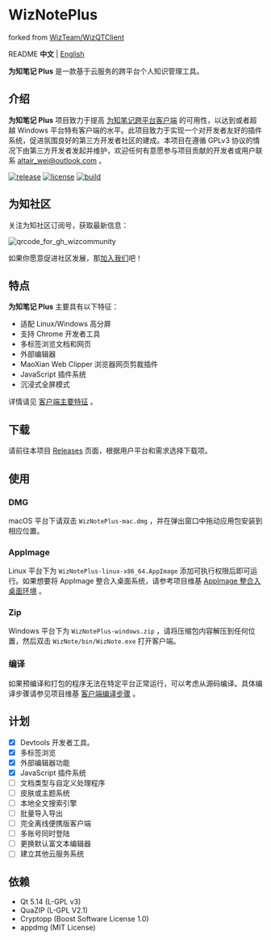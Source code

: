 # WizNotePlus

forked from [WizTeam/WizQTClient](https://github.com/WizTeam/WizQTClient)

README **中文** | [English](doc/README-en.md)

**为知笔记 Plus** 是一款基于云服务的跨平台个人知识管理工具。

## 介绍

**为知笔记 Plus** 项目致力于提高 [为知笔记跨平台客户端](https://github.com/WizTeam/WizQTClient) 的可用性，以达到或者超越 Windows 平台特有客户端的水平。此项目致力于实现一个对开发者友好的插件系统，促进氛围良好的第三方开发者社区的建成。本项目在遵循 GPLv3 协议的情况下由第三方开发者发起并维护，欢迎任何有意愿参与项目贡献的开发者或用户联系 altair_wei@outlook.com 。

[![release](https://img.shields.io/badge/release-v2.11.3-green.svg)](https://github.com/altairwei/WizNotePlus/releases) [![license](https://img.shields.io/badge/license-GPLv3-green.svg)](https://github.com/altairwei/WizNotePlus/blob/master/LICENSE) [![build](https://github.com/altairwei/WizNotePlus/actions/workflows/build.yml/badge.svg)](https://github.com/altairwei/WizNotePlus/actions/workflows/build.yml)

## 为知社区

关注为知社区订阅号，获取最新信息：

![qrcode_for_gh_wizcommunity](https://github.com/altairwei/WizNotePlus/wiki/assets/qrcode_for_gh_wizcommunity.jpg)

如果你愿意促进社区发展，那[加入我们](https://github.com/altairwei/WizNotePlus/wiki/%E5%8A%A0%E5%85%A5%E6%88%91%E4%BB%AC)吧！

## 特点

**为知笔记 Plus** 主要具有以下特征：

* 适配 Linux/Windows 高分屏
* 支持 Chrome 开发者工具
* 多标签浏览文档和网页
* 外部编辑器
* MaoXian Web Clipper 浏览器网页剪裁插件
* JavaScript 插件系统
* 沉浸式全屏模式

详情请见 [客户端主要特征](https://github.com/altairwei/WizNotePlus/wiki/%E5%AE%A2%E6%88%B7%E7%AB%AF%E4%B8%BB%E8%A6%81%E7%89%B9%E6%80%A7) 。

## 下载

请前往本项目 [Releases](https://github.com/altairwei/WizNotePlus/releases) 页面，根据用户平台和需求选择下载项。

## 使用

### DMG

macOS 平台下请双击 `WizNotePlus-mac.dmg` ，并在弹出窗口中拖动应用包安装到相应位置。

### AppImage

Linux 平台下为 `WizNotePlus-linux-x86_64.AppImage` 添加可执行权限后即可运行。如果想要将 AppImage 整合入桌面系统，请参考项目维基 [AppImage 整合入桌面环境](https://github.com/altairwei/WizNotePlus/wiki/AppImage%E6%95%B4%E5%90%88%E5%85%A5%E6%A1%8C%E9%9D%A2%E7%8E%AF%E5%A2%83) 。

### Zip

Windows 平台下为 `WizNotePlus-windows.zip` ，请将压缩包内容解压到任何位置，然后双击 `WizNote/bin/WizNote.exe` 打开客户端。

### 编译

如果预编译和打包的程序无法在特定平台正常运行，可以考虑从源码编译。具体编译步骤请参见项目维基 [客户端编译步骤](https://github.com/altairwei/WizNotePlus/wiki/%E5%AE%A2%E6%88%B7%E7%AB%AF%E7%BC%96%E8%AF%91%E6%AD%A5%E9%AA%A4) 。

## 计划

- [x] Devtools 开发者工具。
- [x] 多标签浏览
- [x] 外部编辑器功能
- [x] JavaScript 插件系统
- [ ] 文档类型与自定义处理程序
- [ ] 皮肤或主题系统
- [ ] 本地全文搜索引擎
- [ ] 批量导入导出
- [ ] 完全离线便携版客户端
- [ ] 多账号同时登陆
- [ ] 更换默认富文本编辑器
- [ ] 建立其他云服务系统

## 依赖

- Qt 5.14 (L-GPL v3)
- QuaZIP (L-GPL V2.1)
- Cryptopp (Boost Software License 1.0)
- appdmg (MIT License)
